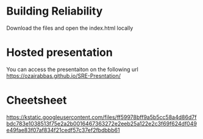 # Building Reliability

Download the files and open the index.html locally

# Hosted presentation 
You can access the presentaiton on the following url
https://ozairabbas.github.io/SRE-Presntation/

# Cheetsheet
https://kstatic.googleusercontent.com/files/ff59978bff9a5b5cc58a4d86d7fbdc783e1038513f75e2a2b0016467363272e2eeb25a122e2c3f69f624df049e49fae83f07af834f21cedf57c37ef2fbdbbb61
